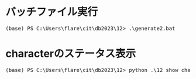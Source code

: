 # バッチファイル実行
<pre>
(base) PS C:\Users\flare\cit\db2023\12> .\generate2.bat
</pre>

# characterのステータス表示
<pre>
(base) PS C:\Users\flare\cit\db2023\12> python .\12_show_character_status.py
</pre>
